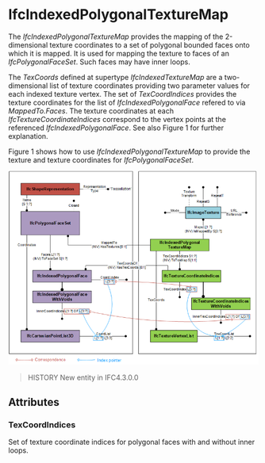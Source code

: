 # IfcIndexedPolygonalTextureMap

The _IfcIndexedPolygonalTextureMap_ provides the mapping of the 2-dimensional texture coordinates to a set of polygonal bounded faces onto which it is mapped. It is used for mapping the texture to faces of an _IfcPolygonalFaceSet_. Such faces may have inner loops.

The _TexCoords_ defined at supertype _IfcIndexedTextureMap_ are a two-dimensional list of texture coordinates providing two parameter values for each indexed texture vertex. The set of _TexCoordIndices_ provides the texture coordinates for the list of _IfcIndexedPolygonalFace_ refered to via _MappedTo.Faces_. The texture coordinates at each _IfcTextureCoordinateIndices_ correspond to the vertex points at the referenced _IfcIndexedPolygonalFace_. See also Figure 1 for further explanation.

Figure 1 shows how to use _IfcIndexedPolygonalTextureMap_ to provide the texture and texture coordinates for _IfcPolygonalFaceSet_.

![Instantiation diagram showing the use of _IfcIndexedPolygonalTextureMap_](../../../../figures/ifcindexedpolygonaltexturemap_01.png "Figure 1 &mdash; Use of _IfcIndexedPolygonalTextureMap_")

> HISTORY  New entity in IFC4.3.0.0

## Attributes

### TexCoordIndices
Set of texture coordinate indices for polygonal faces with and without inner loops.